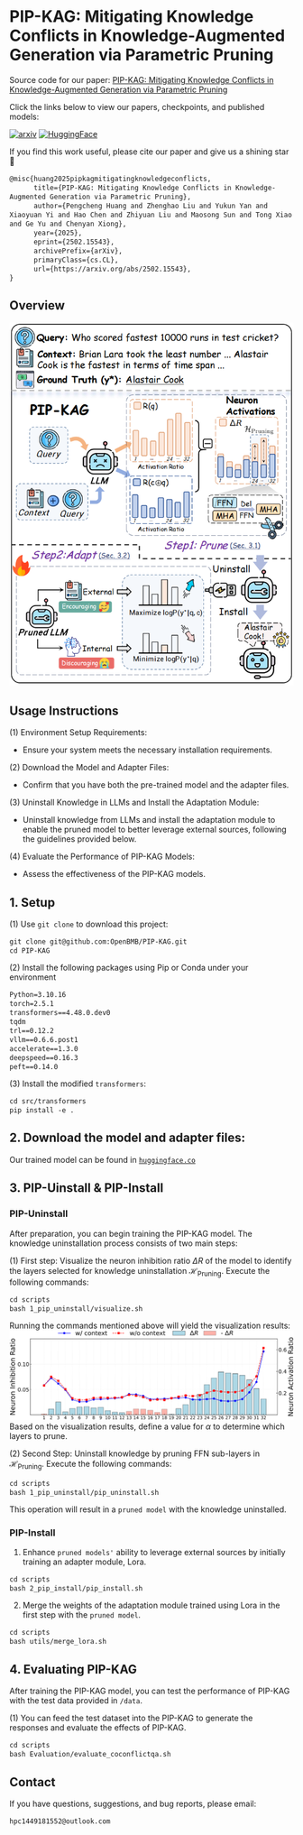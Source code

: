 # PIP-KAG: Mitigating Knowledge Conflicts in Knowledge-Augmented Generation via Parametric Pruning




Source code for our paper: [PIP-KAG: Mitigating Knowledge Conflicts in Knowledge-Augmented Generation via Parametric Pruning](https://arxiv.org/pdf/2502.15543)

Click the links below to view our papers, checkpoints, and published models:

[![arxiv](https://img.shields.io/badge/arxiv-2502.15543-orange)](https://arxiv.org/pdf/2502.15543)
[![HuggingFace](https://img.shields.io/badge/HuggingFace-PIP--KAG--7B-green)](https://huggingface.co/chengpingan/PIP-KAG-7B)


If you find this work useful, please cite our paper and give us a shining star 🌟
```
@misc{huang2025pipkagmitigatingknowledgeconflicts,
      title={PIP-KAG: Mitigating Knowledge Conflicts in Knowledge-Augmented Generation via Parametric Pruning}, 
      author={Pengcheng Huang and Zhenghao Liu and Yukun Yan and Xiaoyuan Yi and Hao Chen and Zhiyuan Liu and Maosong Sun and Tong Xiao and Ge Yu and Chenyan Xiong},
      year={2025},
      eprint={2502.15543},
      archivePrefix={arXiv},
      primaryClass={cs.CL},
      url={https://arxiv.org/abs/2502.15543}, 
}
```

## Overview
![method](assets/method.png)

## Usage Instructions
(1) Environment Setup Requirements:
- Ensure your system meets the necessary installation requirements.

(2) Download the Model and Adapter Files:
- Confirm that you have both the pre-trained model and the adapter files.

(3) Uninstall Knowledge in LLMs and Install the Adaptation Module:
- Uninstall knowledge from LLMs and install the adaptation module to enable the pruned model to better leverage external sources, following the guidelines provided below.

(4) Evaluate the Performance of PIP-KAG Models:
- Assess the effectiveness of the PIP-KAG models.

## 1. Setup
(1) Use `git clone` to download this project:
```
git clone git@github.com:OpenBMB/PIP-KAG.git
cd PIP-KAG
```
(2) Install the following packages using Pip or Conda under your environment
```
Python=3.10.16
torch=2.5.1
transformers==4.48.0.dev0
tqdm
trl==0.12.2
vllm==0.6.6.post1
accelerate==1.3.0
deepspeed==0.16.3
peft==0.14.0
```
(3) Install the modified `transformers`:
```
cd src/transformers
pip install -e .
```

## 2. Download the model and adapter files:
Our trained model can be found in [`huggingface.co`](https://huggingface.co/chengpingan/PIP-KAG-7B)

## 3. PIP-Uinstall & PIP-Install
### PIP-Uninstall
After preparation, you can begin training the PIP-KAG model. The knowledge uninstallation process consists of two main steps:

(1) First step: Visualize the neuron inhibition ratio $\Delta R$ of the model to identify the layers selected for knowledge uninstallation $\mathcal{H}_\text{Pruning}$. Execute the following commands:
```
cd scripts
bash 1_pip_uninstall/visualize.sh
```
Running the commands mentioned above will yield the visualization results:
![method](assets/activations_llama3_8b_instruct.png)
Based on the visualization results, define a value for $\alpha$ to determine which layers to prune.

(2) Second Step: Uninstall knowledge by pruning FFN sub-layers in $\mathcal{H}_\text{Pruning}$. Execute the following commands:
```
cd scripts
bash 1_pip_uninstall/pip_uninstall.sh
```
This operation will result in a `pruned model` with the knowledge uninstalled.

### PIP-Install

1. Enhance `pruned models'` ability to leverage external sources by initially training an adapter module, Lora.
```
cd scripts
bash 2_pip_install/pip_install.sh
```
2. Merge the weights of the adaptation module trained using Lora in the first step with the `pruned model`.
```
cd scripts
bash utils/merge_lora.sh
```

## 4. Evaluating PIP-KAG
After training the PIP-KAG model, you can test the performance of PIP-KAG with the test data provided in `/data`.

(1) You can feed the test dataset into the PIP-KAG to generate the responses and evaluate the effects of PIP-KAG.
```
cd scripts
bash Evaluation/evaluate_coconflictqa.sh
```

## Contact
If you have questions, suggestions, and bug reports, please email:
```
hpc1449181552@outlook.com
```